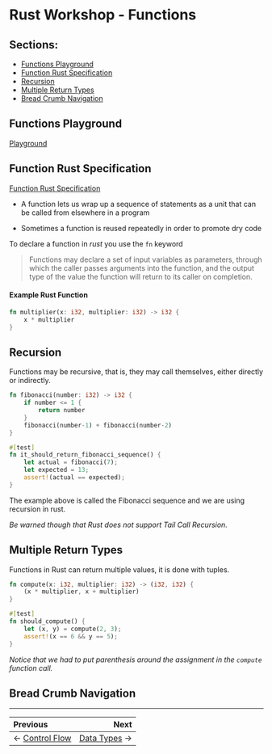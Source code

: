# Rust Workshop - Functions

## Sections:

* [Functions Playground](#functions-playground)
* [Function Rust Specification](#function-rust-specification)
* [Recursion](#recursion)
* [Multiple Return Types](#multiple-return-types)
* [Bread Crumb Navigation](#bread-crumb-navigation)

## Functions Playground

[Playground](https://play.rust-lang.org/?version=stable&mode=debug&edition=2018&gist=feeb85d74f96ed5edeb95d7885b6d145)

## Function Rust Specification

[Function Rust Specification](https://doc.rust-lang.org/reference/items/functions.html)

* A function lets us wrap up a sequence of statements as a unit that can be called from elsewhere in a program

* Sometimes a function is reused repeatedly in order to promote dry code

To declare a function in *rust* you use the `fn` keyword

> Functions may declare a set of input variables as parameters, through which the caller passes arguments into the function, and the output type of the value the function will return to its caller on completion.

#### Example Rust Function

```rust
fn multiplier(x: i32, multiplier: i32) -> i32 {
    x * multiplier
}
```

## Recursion

Functions may be recursive, that is, they may call themselves, either directly or indirectly.

```rust
fn fibonacci(number: i32) -> i32 {
    if number <= 1 {
        return number
    }
    fibonacci(number-1) + fibonacci(number-2)
}

#[test]
fn it_should_return_fibonacci_sequence() {
    let actual = fibonacci(7);
    let expected = 13;
    assert!(actual == expected);
}
```

The example above is called the Fibonacci sequence and we are using recursion in rust.

*Be warned though that Rust does not support Tail Call Recursion.*

## Multiple Return Types

Functions in Rust can return multiple values, it is done with tuples.

```rust
fn compute(x: i32, multiplier: i32) -> (i32, i32) {
    (x * multiplier, x + multiplier)
}

#[test]
fn should_compute() {
    let (x, y) = compute(2, 3);
    assert!(x == 6 && y == 5);
}
```

*Notice that we had to put parenthesis around the assignment in the `compute` function call.*

## Bread Crumb Navigation
_________________________

Previous | Next
:------- | ---:
← [Control Flow](./control_flow.md) | [Data Types](./data_types.md) →
